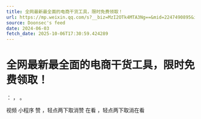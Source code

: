 ```yaml
---
title: 全网最新最全面的电商干货工具，限时免费领取！
url: https://mp.weixin.qq.com/s?__biz=MzI2OTk4MTA3Ng==&mid=2247490895&idx=1&sn=f0d780a7853c8465a3d333b4f16ba9e4
source: Doonsec's feed
date: 2024-06-03
fetch_date: 2025-10-06T17:30:59.424289
---
```


# 全网最新最全面的电商干货工具，限时免费领取！

：
，
。

视频
小程序
赞
，轻点两下取消赞
在看
，轻点两下取消在看